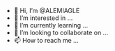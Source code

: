 - 👋 Hi, I’m @ALEMIAGLE
- 👀 I’m interested in ...
- 🌱 I’m currently learning ...
- 💞️ I’m looking to collaborate on ...
- 📫 How to reach me ...

<!---
ALEMIAGLE/ALEMIAGLE is a ✨ special ✨ repository because its `README.md` (this file) appears on your GitHub profile.
You can click the Preview link to take a look at your changes.
--->
